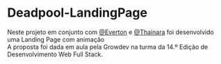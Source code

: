 # Deadpool-LandingPage

Neste projeto em conjunto com <a href="https://github.com/cadonaenrike">@Everton</a> e <a href="https://github.com/thainarawulfert">@Thainara</a> foi desenvolvido uma Landing Page com animação <br>
A proposta foi dada em aula pela Growdev na turma da 14.º Edição de Desenvolvimento Web Full Stack.


